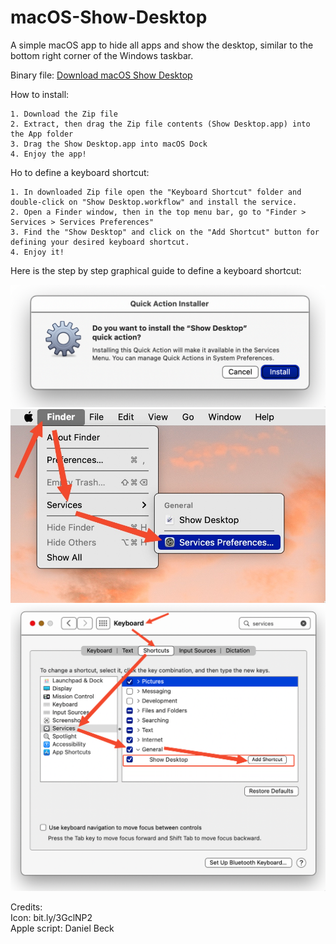 # macOS-Show-Desktop
A simple macOS app to hide all apps and show the desktop, similar to the bottom right corner of the Windows taskbar.

Binary file: <a href="https://github.com/YoosefDoost/macOS-Show-Desktop/releases">Download macOS Show Desktop</a> 

How to install:

    1. Download the Zip file
    2. Extract, then drag the Zip file contents (Show Desktop.app) into the App folder
    3. Drag the Show Desktop.app into macOS Dock
    4. Enjoy the app!

Ho to define a keyboard shortcut:

    1. In downloaded Zip file open the "Keyboard Shortcut" folder and double-click on "Show Desktop.workflow" and install the service.
    2. Open a Finder window, then in the top menu bar, go to "Finder > Services > Services Preferences"
    3. Find the "Show Desktop" and click on the "Add Shortcut" button for defining your desired keyboard shortcut.
    4. Enjoy it!

Here is the step by step graphical guide to define a keyboard shortcut:

<img src="https://raw.githubusercontent.com/Yoosefdoost/macOS-Show-Desktop/main/Keyboard%20Shortcut/1.%20Double-click%20on%20%5BShow%20Desktop.workflow%5D%20and%20Install%20the%20Service.png">

<img src="https://raw.githubusercontent.com/Yoosefdoost/macOS-Show-Desktop/main/Keyboard%20Shortcut/2.%20Go%20to%20%5BServices%20Preferences%5D.jpeg">

<img src="https://raw.githubusercontent.com/Yoosefdoost/macOS-Show-Desktop/main/Keyboard%20Shortcut/3.%20Find%20%5BShow%20Desktop%5D%20and%20click%20on%20%5BAdd%20Shortcut%5D%20and%20define%20your%20desired%20Keyboard%20Shortcut.png">


Credits:<br/>
Icon: bit.ly/3GclNP2 <br/>
Apple script: Daniel Beck
